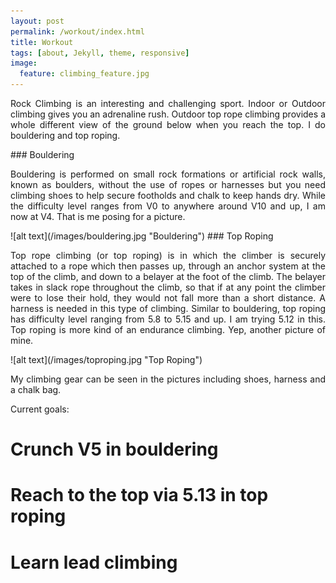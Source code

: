 ```yaml
---
layout: post
permalink: /workout/index.html
title: Workout
tags: [about, Jekyll, theme, responsive]
image:
  feature: climbing_feature.jpg
---
```

<p style="text-align: justify">Rock Climbing is an interesting and challenging sport. Indoor or Outdoor climbing gives
you an adrenaline rush. Outdoor top rope climbing provides a whole different view of the
ground below when you reach the top. I do bouldering and top roping.</p>
### Bouldering
<p style="text-align: justify">Bouldering is performed on small rock formations or artificial rock walls, known as boulders,
without the use of ropes or harnesses but you need climbing shoes to help secure footholds and chalk to keep hands dry.
While the difficulty level ranges from V0 to anywhere around V10 and up, I am now at V4. That is me posing for a picture.</p>
![alt text](/images/bouldering.jpg "Bouldering")
### Top Roping
<p style="text-align: justify">Top rope climbing (or top roping) is in which the climber is securely attached to a rope which then passes up, through an anchor system at the top of the climb, and down to a belayer at the foot of the climb. The belayer takes in slack rope throughout the climb, so that if at any point the climber were to lose their hold, they would not fall more than a short distance. A harness is needed in this type of climbing. Similar to bouldering, top roping has difficulty level ranging from 5.8 to 5.15 and up. I am trying 5.12 in this. Top roping is more kind of an endurance climbing. Yep, another picture of mine.</p>
![alt text](/images/toproping.jpg "Top Roping")

<p style="text-align: justify">My climbing gear can be seen in the pictures including shoes, harness and a chalk bag.</p>

Current goals:<br>
 # Crunch V5 in bouldering<br>
 # Reach to the top via 5.13 in top roping<br>
 # Learn lead climbing
